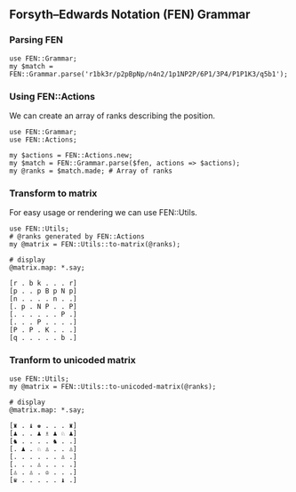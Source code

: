 ## Forsyth–Edwards Notation (FEN) Grammar

### Parsing FEN
```
use FEN::Grammar;
my $match = FEN::Grammar.parse('r1bk3r/p2pBpNp/n4n2/1p1NP2P/6P1/3P4/P1P1K3/q5b1');
```
### Using FEN::Actions
We can create an array of ranks describing the position.
```
use FEN::Grammar;
use FEN::Actions;

my $actions = FEN::Actions.new;
my $match = FEN::Grammar.parse($fen, actions => $actions);
my @ranks = $match.made; # Array of ranks

```

### Transform to matrix
For easy usage or rendering we can use FEN::Utils.

```
use FEN::Utils;
# @ranks generated by FEN::Actions
my @matrix = FEN::Utils::to-matrix(@ranks);

# display 
@matrix.map: *.say;

[r . b k . . . r]
[p . . p B p N p]
[n . . . . n . .]
[. p . N P . . P]
[. . . . . . P .]
[. . . P . . . .]
[P . P . K . . .]
[q . . . . . b .]
```
### Tranform to unicoded matrix
```
use FEN::Utils;
my @matrix = FEN::Utils::to-unicoded-matrix(@ranks);

# display 
@matrix.map: *.say;

[♜ . ♝ ♚ . . . ♜]
[♟ . . ♟ ♗ ♟ ♘ ♟]
[♞ . . . . ♞ . .]
[. ♟ . ♘ ♙ . . ♙]
[. . . . . . ♙ .]
[. . . ♙ . . . .]
[♙ . ♙ . ♔ . . .]
[♛ . . . . . ♝ .]
```